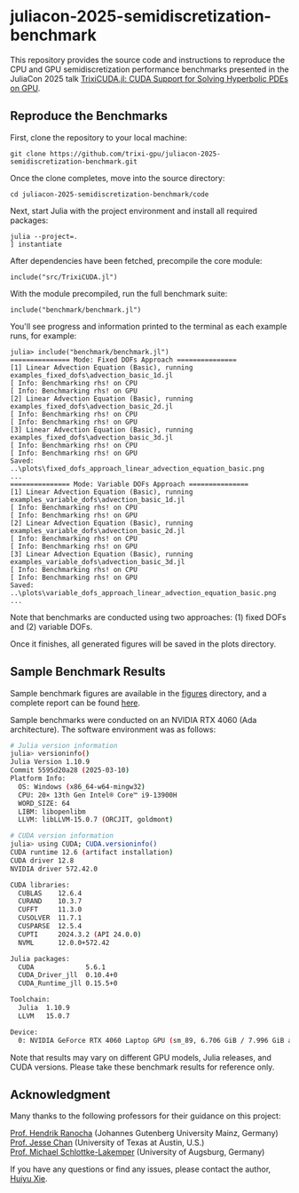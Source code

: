 # juliacon-2025-semidiscretization-benchmark
This repository provides the source code and instructions to reproduce the CPU and GPU semidiscretization performance benchmarks presented in the JuliaCon 2025 talk [TrixiCUDA.jl: CUDA Support for Solving Hyperbolic PDEs on GPU](https://pretalx.com/juliacon-2025/talk/EFYUBD/).

## Reproduce the Benchmarks
First, clone the repository to your local machine:
```
git clone https://github.com/trixi-gpu/juliacon-2025-semidiscretization-benchmark.git
```

Once the clone completes, move into the source directory:
```
cd juliacon-2025-semidiscretization-benchmark/code
```

Next, start Julia with the project environment and install all required packages:
```
julia --project=.
] instantiate
```

After dependencies have been fetched, precompile the core module:
```
include("src/TrixiCUDA.jl")
```

With the module precompiled, run the full benchmark suite:
```
include("benchmark/benchmark.jl")
```
You'll see progress and information printed to the terminal as each example runs, for example:
```
julia> include("benchmark/benchmark.jl")
=============== Mode: Fixed DOFs Approach ===============
[1] Linear Advection Equation (Basic), running examples_fixed_dofs\advection_basic_1d.jl
[ Info: Benchmarking rhs! on CPU
[ Info: Benchmarking rhs! on GPU
[2] Linear Advection Equation (Basic), running examples_fixed_dofs\advection_basic_2d.jl
[ Info: Benchmarking rhs! on CPU
[ Info: Benchmarking rhs! on GPU
[3] Linear Advection Equation (Basic), running examples_fixed_dofs\advection_basic_3d.jl
[ Info: Benchmarking rhs! on CPU
[ Info: Benchmarking rhs! on GPU
Saved: ..\plots\fixed_dofs_approach_linear_advection_equation_basic.png
...
=============== Mode: Variable DOFs Approach ===============
[1] Linear Advection Equation (Basic), running examples_variable_dofs\advection_basic_1d.jl
[ Info: Benchmarking rhs! on CPU
[ Info: Benchmarking rhs! on GPU
[2] Linear Advection Equation (Basic), running examples_variable_dofs\advection_basic_2d.jl
[ Info: Benchmarking rhs! on CPU
[ Info: Benchmarking rhs! on GPU
[3] Linear Advection Equation (Basic), running examples_variable_dofs\advection_basic_3d.jl
[ Info: Benchmarking rhs! on CPU
[ Info: Benchmarking rhs! on GPU
Saved: ..\plots\variable_dofs_approach_linear_advection_equation_basic.png
...
```
Note that benchmarks are conducted using two approaches: (1) fixed DOFs and (2) variable DOFs.

Once it finishes, all generated figures will be saved in the plots directory. 

## Sample Benchmark Results
Sample benchmark figures are available in the [figures](https://github.com/trixi-gpu/juliacon-2025-semidiscretization-benchmark/tree/main/figures) directory, and a complete report can be found [here](https://trixi-gpu.github.io/benchmark/). 

Sample benchmarks were conducted on an NVIDIA RTX 4060 (Ada architecture). The software environment was as follows:
```bash
# Julia version information
julia> versioninfo()
Julia Version 1.10.9
Commit 5595d20a28 (2025-03-10)
Platform Info:
  OS: Windows (x86_64-w64-mingw32)
  CPU: 20× 13th Gen Intel® Core™ i9-13900H
  WORD_SIZE: 64
  LIBM: libopenlibm
  LLVM: libLLVM-15.0.7 (ORCJIT, goldmont)

# CUDA version information
julia> using CUDA; CUDA.versioninfo()
CUDA runtime 12.6 (artifact installation)
CUDA driver 12.8
NVIDIA driver 572.42.0

CUDA libraries:
  CUBLAS    12.6.4
  CURAND    10.3.7
  CUFFT     11.3.0
  CUSOLVER  11.7.1
  CUSPARSE  12.5.4
  CUPTI     2024.3.2 (API 24.0.0)
  NVML      12.0.0+572.42

Julia packages:
  CUDA             5.6.1
  CUDA_Driver_jll  0.10.4+0
  CUDA_Runtime_jll 0.15.5+0

Toolchain:
  Julia  1.10.9
  LLVM   15.0.7

Device:
  0: NVIDIA GeForce RTX 4060 Laptop GPU (sm_89, 6.706 GiB / 7.996 GiB available)
```
Note that results may vary on different GPU models, Julia releases, and CUDA versions. Please take these benchmark results for reference only.

## Acknowledgment
Many thanks to the following professors for their guidance on this project:

[Prof. Hendrik Ranocha](https://github.com/ranocha) (Johannes Gutenberg University Mainz, Germany) \
[Prof. Jesse Chan](https://github.com/jlchan) (University of Texas at Austin, U.S.) \
[Prof. Michael Schlottke-Lakemper](https://github.com/sloede) (University of Augsburg, Germany)

If you have any questions or find any issues, please contact the author, [Huiyu Xie](https://github.com/huiyuxie).
